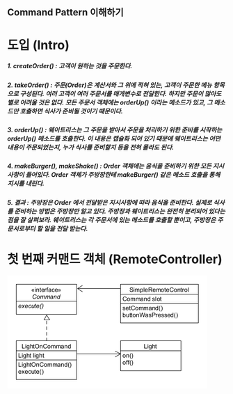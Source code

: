 ## Command Pattern 이해하기

# 도입 (Intro)
##### 1. createOrder() : 고객이 원하는 것을 주문한다.
##### 2. takeOrder() : 주문(Order)은 계산서와 그 위에 적혀 있는, 고객이 주문한 메뉴 항목으로 구성된다. 여러 고객이 여러 주문서를 매개변수로 전달한다. 하지만 주문이 많아도 별로 어려울 것은 없다. 모든 주문서 객체에는 orderUp() 이라는 메소드가 있고, 그 메소드만 호출하면 식사가 준비될 것이기 때문이다.
##### 3. orderUp() : 웨이트리스는 그 주문을 받아서 주문을 처리하기 위한 준비를 시작하는 orderUp() 메소드를 호출한다. 이 내용은 캡슐화 되어 있기 때문에 웨이트리스는 어떤 내용이 주문되었는지, 누가 식사를 준비할지 등을 전혀 몰라도 된다.
##### 4. makeBurger(), makeShake() : Order 객체에는 음식을 준비하기 위한 모든 지시 사항이 들어있다. Order 객체가 주방장한테 makeBurger() 같은 메소드 호출을 통해 지시를 내린다.
##### 5. 결과 : 주방장은 Order 에서 전달받은 지시사항에 따라 음식을 준비한다. 실제로 식사를 준비하는 방법은 주방장만 알고 있다. 주방장과 웨이트리스는 완전히 분리되어 있다는 점을 잘 살펴보라. 웨이트리스는 각 주문서에 있는 메소드를 호출할 뿐이고, 주방장은 주문서로부터 할 일을 전달 받는다.

# 첫 번째 커맨드 객체 (RemoteController)
![inline-block](./RemoteController/CommandPattern_SimpleRemote.png)